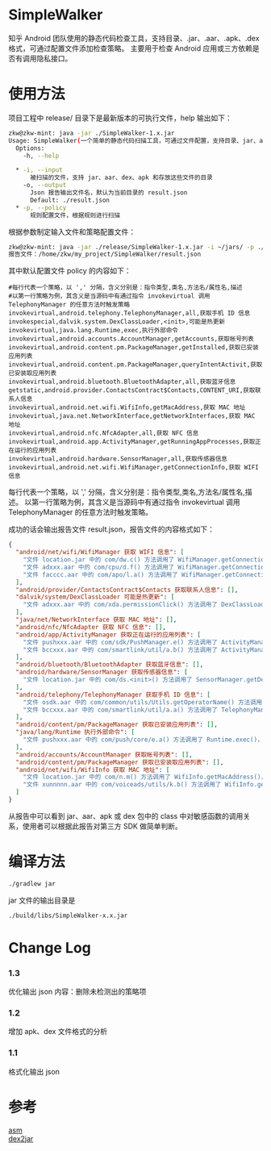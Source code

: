# SimpleWalker
知乎 Android 团队使用的静态代码检查工具，支持目录、.jar、.aar、.apk、.dex 格式，可通过配置文件添加检查策略。
主要用于检查 Android 应用或三方依赖是否有调用隐私接口。
# 使用方法
项目工程中 release/ 目录下是最新版本的可执行文件，help 输出如下：
``` bash
zkw@zkw-mint: java -jar ./SimpleWalker-1.x.jar
Usage: SimpleWalker(一个简单的静态代码扫描工具，可通过文件配置，支持目录、jar、aar、apk、dex 格式) [options]
  Options:
    -h, --help

  * -i, --input
      被扫描的文件，支持 jar、aar、dex、apk 和存放这些文件的目录
    -o, --output
      Json 报告输出文件名，默认为当前目录的 result.json
      Default: ./result.json
  * -p, --policy
      规则配置文件，根据规则进行扫描
```
根据参数制定输入文件和策略配置文件：
``` bash
zkw@zkw-mint: java -jar ./release/SimpleWalker-1.x.jar -i ~/jars/ -p ./release/policy                                                                               SIGINT(2) ↵  8711  16:55:48
报告文件：/home/zkw/my_project/SimpleWalker/result.json
```
其中默认配置文件 policy 的内容如下：
```
#每行代表一个策略，以 ',' 分隔，含义分别是：指令类型,类名,方法名/属性名,描述
#以第一行策略为例，其含义是当源码中有通过指令 invokevirtual 调用 TelephonyManager 的任意方法时触发策略
invokevirtual,android.telephony.TelephonyManager,all,获取手机 ID 信息
invokespecial,dalvik.system.DexClassLoader,<init>,可能是热更新
invokevirtual,java.lang.Runtime,exec,执行外部命令
invokevirtual,android.accounts.AccountManager,getAccounts,获取帐号列表
invokevirtual,android.content.pm.PackageManager,getInstalled,获取已安装应用列表
invokevirtual,android.content.pm.PackageManager,queryIntentActivit,获取已安装取应用列表
invokevirtual,android.bluetooth.BluetoothAdapter,all,获取蓝牙信息
getstatic,android.provider.ContactsContract$Contacts,CONTENT_URI,获取联系人信息
invokevirtual,android.net.wifi.WifiInfo,getMacAddress,获取 MAC 地址
invokevirtual,java.net.NetworkInterface,getNetworkInterfaces,获取 MAC 地址
invokevirtual,android.nfc.NfcAdapter,all,获取 NFC 信息
invokevirtual,android.app.ActivityManager,getRunningAppProcesses,获取正在运行的应用列表
invokevirtual,android.hardware.SensorManager,all,获取传感器信息
invokevirtual,android.net.wifi.WifiManager,getConnectionInfo,获取 WIFI 信息
```
每行代表一个策略，以 ',' 分隔，含义分别是：指令类型,类名,方法名/属性名,描述。
以第一行策略为例，其含义是当源码中有通过指令 invokevirtual 调用 TelephonyManager 的任意方法时触发策略。

成功的话会输出报告文件 result.json，报告文件的内容格式如下：
``` json
{
  "android/net/wifi/WifiManager 获取 WIFI 信息": [
    "文件 location.jar 中的 com/dw.c() 方法调用了 WifiManager.getConnectionInfo()，获取 WIFI 信息",
    "文件 adxxx.aar 中的 com/cpu/d.f() 方法调用了 WifiManager.getConnectionInfo()，获取 WIFI 信息",
    "文件 facccc.aar 中的 com/apo/l.a() 方法调用了 WifiManager.getConnectionInfo()，获取 WIFI 信息"
  ],
  "android/provider/ContactsContract$Contacts 获取联系人信息": [],
  "dalvik/system/DexClassLoader 可能是热更新": [
    "文件 adxxx.aar 中的 com/xda.permissionClick() 方法调用了 DexClassLoader.<init>()，可能是热更新"
  ],
  "java/net/NetworkInterface 获取 MAC 地址": [],
  "android/nfc/NfcAdapter 获取 NFC 信息": [],
  "android/app/ActivityManager 获取正在运行的应用列表": [
    "文件 pushxxx.aar 中的 com/sdk/PushManager.e() 方法调用了 ActivityManager.getRunningAppProcesses()，获取正在运行的应用列表",
    "文件 bccxxx.aar 中的 com/smartlink/util/a.b() 方法调用了 ActivityManager.getRunningAppProcesses()，获取正在运行的应用列表"
  ],
  "android/bluetooth/BluetoothAdapter 获取蓝牙信息": [],
  "android/hardware/SensorManager 获取传感器信息": [
    "文件 location.jar 中的 com/ds.<init>() 方法调用了 SensorManager.getDefaultSensor()，获取传感器信息"
  ],
  "android/telephony/TelephonyManager 获取手机 ID 信息": [
    "文件 osdk.aar 中的 com/common/utils/Utils.getOperatorName() 方法调用了 TelephonyManager.getSimOperator()，获取手机 ID 信息",
    "文件 bccxxx.aar 中的 com/smartlink/util/a.a() 方法调用了 TelephonyManager.getDeviceId()，获取手机 ID 信息"
  ],
  "android/content/pm/PackageManager 获取已安装应用列表": [],
  "java/lang/Runtime 执行外部命令": [
    "文件 pushxxx.aar 中的 com/push/core/e.a() 方法调用了 Runtime.exec()，执行外部命令"
  ],
  "android/accounts/AccountManager 获取帐号列表": [],
  "android/content/pm/PackageManager 获取已安装取应用列表": [],
  "android/net/wifi/WifiInfo 获取 MAC 地址": [
    "文件 location.jar 中的 com/n.m() 方法调用了 WifiInfo.getMacAddress()，获取 MAC 地址",
    "文件 xunnnnn.aar 中的 com/voiceads/utils/k.b() 方法调用了 WifiInfo.getMacAddress()，获取 MAC 地址"
  ]
}
```
从报告中可以看到 jar、aar、apk 或 dex 包中的 class 中对敏感函数的调用关系，使用者可以根据此报告对第三方 SDK 做简单判断。
# 编译方法
``` bash
./gradlew jar
```
jar 文件的输出目录是
``` bash
./build/libs/SimpleWalker-x.x.jar
```
# Change Log
### 1.3
优化输出 json 内容：删除未检测出的策略项
### 1.2
增加 apk、dex 文件格式的分析
### 1.1
格式化输出 json
# 参考
[asm](https://gitlab.ow2.org/asm/asm)  
[dex2jar](https://github.com/pxb1988/dex2jar)